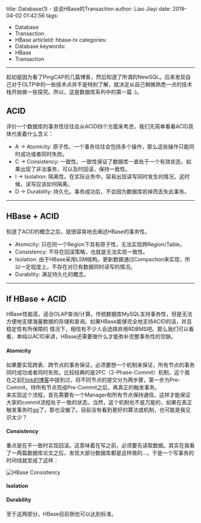 title: Database(1) - 谈谈HBase的Transaction
author: Liao Jiayi
date: 2019-04-02 01:42:56
tags:
  - Database
  - Transaction
  - HBase
articleId: hbase-tx
categories:
  - Database
keywords:
  - HBase
  - Transaction

---
起初是因为看了PingCAP的几篇博客，然后知道了所谓的NewSQL。后来发现自己对于OLTP中的一些技术点并不是特别了解，就决定从自己稍微熟悉一点的技术栈开始做一些探究。所以，这是数据库系列中的第一篇 :)。

## ACID
评价一个数据库的事务性往往会从ACID四个方面来考虑，我们先简单看看ACID具体代表着什么含义：

* A -> Atomicity: 原子性。一个事务往往会包括多个操作，那么这些操作只能同时成功或者同时失败。  
* C -> Consistency: 一致性。一致性保证了数据库一直处于一个有效状态，如果出现了非法事务，可以及时回滚，保持一致性。
* I -> Isolation: 隔离性。在实际业务中，容易出现读写同时发生的情况，这时候，读写应该如何隔离。
* D -> Durability: 持久化。事务成功后，不会因为数据库宕掉而丢失此事务。

***

## HBase + ACID

知道了ACID的概念之后，就很容易地去阐述HBase的事务性。

* Atomicity: 只在同一个Region下具有原子性，无法实现跨Region/Table。
* Consistency: 不存在回滚策略，也就是无法实现一致性。
* Isolation: 由于HBase采用LSM结构，更新数据通过Compaction来实现，所以一定程度上，不存在对已有数据同时读写的情况。
* Durability: 满足持久化的概念。

***

## If HBase + ACID

HBase性能高，适合OLAP查询/计算。传统数据库MySQL支持事务性，但是无法方便地支撑海量数据的存储和查询。如果HBase能够完全地支持ACID的话，并且稳定性有所保障的 情况下，相信有不少人会选择弃用RDBMS吧。那么我们可以看看，单纯以ACID来讲，HBase还需要做什么才能弥补完整事务性的空缺。  

#### Atomicity
如果要实现跨表、跨节点的事务保证，必须要想一个机制来保证，所有节点的事务同时成功或者同时失败。比较经典的是2PC（2-Phase-Commit）机制，这个我在之前[Flink的博客](http://www.liaojiayi.com/flink-exactly-once/)中提到过，将不同节点的提交分为两步骤，第一步为Pre-Commit，待所有节点完成Pre-Commit之后，再真正的触发事务。  
来实现这个流程，首先需要有一个Manager和所有节点保持通信，这样才能保证大家的commit流程处于一致的状态。当然，这个机制也不是万能的，如果在真正触发事务时gg了，那也没辙了。目前没有看到更好的算法或机制，也可能是我见识太少？

#### Consistency
重点是在不一致时实现回滚。这意味着在写之前，必须要先读取数据。其实在我看了一两篇数据库论文之后，发现大部分数据库都是这样做的...。于是一个写事务的时间线就变成了这样：

![HBase Consistency](http://www.liaojiayi.com/assets/hbase-tx1.png)


#### Isolation
#### Durability
至于这两部分，HBase目前倒也可以达到标准。



